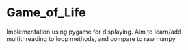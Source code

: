 # Game_of_Life
Implementation using pygame for displaying. Aim to learn/add multithreading to loop methods, and compare to raw numpy.
